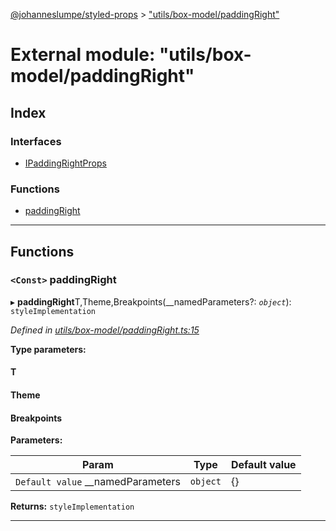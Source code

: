 [@johanneslumpe/styled-props](../README.md) > ["utils/box-model/paddingRight"](../modules/_utils_box_model_paddingright_.md)

# External module: "utils/box-model/paddingRight"

## Index

### Interfaces

* [IPaddingRightProps](../interfaces/_utils_box_model_paddingright_.ipaddingrightprops.md)

### Functions

* [paddingRight](_utils_box_model_paddingright_.md#paddingright)

---

## Functions

<a id="paddingright"></a>

### `<Const>` paddingRight

▸ **paddingRight**T,Theme,Breakpoints(__namedParameters?: *`object`*): `styleImplementation`

*Defined in [utils/box-model/paddingRight.ts:15](https://github.com/johanneslumpe/styled-props/blob/3abf398/src/utils/box-model/paddingRight.ts#L15)*

**Type parameters:**

#### T 
#### Theme 
#### Breakpoints 
**Parameters:**

| Param | Type | Default value |
| ------ | ------ | ------ |
| `Default value` __namedParameters | `object` |  {} |

**Returns:** `styleImplementation`

___

